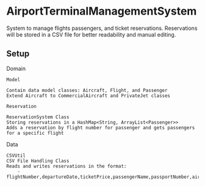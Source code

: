 # AirportTerminalManagementSystem

System to manage flights passengers, and ticket reservations. 
Reservations will be stored in a CSV file for better readability and manual editing.

## Setup

Domain

    Model
    
    Contain data model classes: Aircraft, Flight, and Passenger
    Extend Aircraft to CommercialAircraft and PrivateJet classes

    Reservation

    ReservationSystem Class
    Storing reservations in a HashMap<String, ArrayList<Passenger>> 
    Adds a reservation by flight number for passenger and gets passengers for a specific flight

Data

    CSVUtil
    CSV File Handling Class
    Reads and writes reservations in the format:
        - flightNumber,departureDate,ticketPrice,passengerName,passportNumber,aircraftModel,aircraftType

